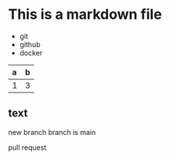 # This is a markdown file
- git
- github
- docker

|a|b|
|:-|:-|
|1|3|

## text

new branch
branch is main

pull request
